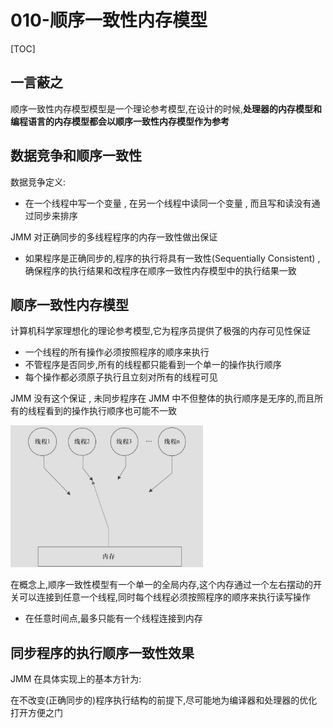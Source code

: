 # 010-顺序一致性内存模型

[TOC]

## 一言蔽之

顺序一致性内存模型模型是一个理论参考模型,在设计的时候,**处理器的内存模型和编程语言的内存模型都会以顺序一致性内存模型作为参考**

## 数据竞争和顺序一致性

数据竞争定义:

- 在一个线程中写一个变量 , 在另一个线程中读同一个变量 , 而且写和读没有通过同步来排序

JMM 对正确同步的多线程程序的内存一致性做出保证

- 如果程序是正确同步的,程序的执行将具有一致性(Sequentially Consistent) ,确保程序的执行结果和改程序在顺序一致性内存模型中的执行结果一致

## 顺序一致性内存模型

计算机科学家理想化的理论参考模型,它为程序员提供了极强的内存可见性保证

- 一个线程的所有操作必须按照程序的顺序来执行
- 不管程序是否同步,所有的线程都只能看到一个单一的操作执行顺序
- 每个操作都必须原子执行且立刻对所有的线程可见

JMM 没有这个保证 , 未同步程序在 JMM 中不但整体的执行顺序是无序的,而且所有的线程看到的操作执行顺序也可能不一致

<img src="../../../../assets/image-20200306124743616.png" alt="image-20200306124743616" style="zoom:33%;" />

在概念上,顺序一致性模型有一个单一的全局内存,这个内存通过一个左右摆动的开关可以连接到任意一个线程,同时每个线程必须按照程序的顺序来执行读写操作

- 在任意时间点,最多只能有一个线程连接到内存

## 同步程序的执行顺序一致性效果

JMM 在具体实现上的基本方针为:

在不改变(正确同步的)程序执行结构的前提下,尽可能地为编译器和处理器的优化打开方便之门